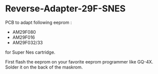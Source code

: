 # Reverse-Adapter-29F-SNES

PCB to adapt following eeprom :

- AM29F080
- AM29F016
- AM29F032/33

for Super Nes cartridge.

First flash the eeprom on your favorite eeprom programmer like GQ-4X. Solder it on the back of the maskrom.
